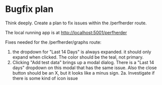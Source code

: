 # Bugfix plan

Think deeply. Create a plan to fix issues within the /perfherder route.

The local running app is at <http://localhost:5001/perfherder>

Fixes needed for the /perfherder/graphs route:

1. the dropdown for "Last 14 Days" is always expanded.  it should only expand when clicked.  The color should be the teal, not primary.
2. Clicking "Add test data" brings up a modal dialog.  There is a "Last 14 days" dropdown on this modal that has the same issue.  Also the close button should be an X, but it looks like a minus sign.
2a. Investigate if there is some kind of icon issue
